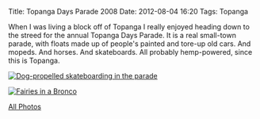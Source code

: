 Title: Topanga Days Parade 2008
Date: 2012-08-04 16:20
Tags: Topanga

When I was living a block off of Topanga I really enjoyed heading down
to the streed for the annual Topanga Days Parade. It is a real
small-town parade, with floats made up of people's painted and tore-up
old cars. And mopeds. And horses. And skateboards. All probably
hemp-powered, since this is Topanga.

[![Dog-propelled skateboarding in the parade](/galleries/topanga-days-2008-all/content/images/large/20080526-IMG_7632.jpg)](/galleries/topanga-days-2008-all/content/20080526-IMG_7632_large.html)

[![Fairies in a Bronco](/galleries/topanga-days-2008-all/content/images/large/20080526-IMG_7678.jpg)](/galleries/topanga-days-2008-all/content/20080526-IMG_7678_large.html)

[All Photos](/galleries/topanga-days-2008-all/index.html)